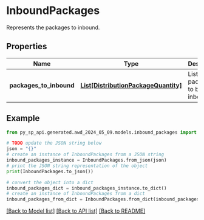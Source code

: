 # InboundPackages

Represents the packages to inbound.

## Properties

Name | Type | Description | Notes
------------ | ------------- | ------------- | -------------
**packages_to_inbound** | [**List[DistributionPackageQuantity]**](DistributionPackageQuantity.md) | List of packages to be inbounded. | 

## Example

```python
from py_sp_api.generated.awd_2024_05_09.models.inbound_packages import InboundPackages

# TODO update the JSON string below
json = "{}"
# create an instance of InboundPackages from a JSON string
inbound_packages_instance = InboundPackages.from_json(json)
# print the JSON string representation of the object
print(InboundPackages.to_json())

# convert the object into a dict
inbound_packages_dict = inbound_packages_instance.to_dict()
# create an instance of InboundPackages from a dict
inbound_packages_from_dict = InboundPackages.from_dict(inbound_packages_dict)
```
[[Back to Model list]](../README.md#documentation-for-models) [[Back to API list]](../README.md#documentation-for-api-endpoints) [[Back to README]](../README.md)


